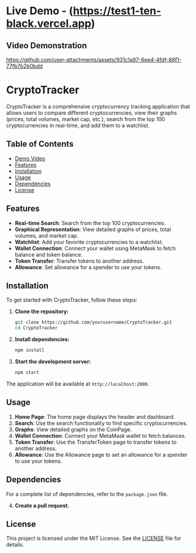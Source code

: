# Live Demo - (https://test1-ten-black.vercel.app)

## Video Demonstration
https://github.com/user-attachments/assets/931c1a97-6ee4-4fdf-88f1-77fb7b2b0bdd


# CryptoTracker

CryptoTracker is a comprehensive cryptocurrency tracking application that allows users to compare different cryptocurrencies, view their graphs (prices, total volumes, market cap, etc.), search from the top 100 cryptocurrencies in real-time, and add them to a watchlist.

## Table of Contents
- [Demo Video](#video)
- [Features](#features)
- [Installation](#installation)
- [Usage](#usage)
- [Dependencies](#dependencies)
- [License](#license)

## Features
- **Real-time Search**: Search from the top 100 cryptocurrencies.
- **Graphical Representation**: View detailed graphs of prices, total volumes, and market cap.
- **Watchlist**: Add your favorite cryptocurrencies to a watchlist.
- **Wallet Connection**: Connect your wallet using MetaMask to fetch balance and token balance.
- **Token Transfer**: Transfer tokens to another address.
- **Allowance**: Set allowance for a spender to use your tokens.

## Installation

To get started with CryptoTracker, follow these steps:

1. **Clone the repository:**
    ```bash
    git clone https://github.com/yourusername/CryptoTracker.git
    cd CryptoTracker
    ```

2. **Install dependencies:**
    ```bash
    npm install
    ```

3. **Start the development server:**
    ```bash
    npm start
    ```

The application will be available at `http://localhost:2000`.

## Usage

1. **Home Page**: The home page displays the header and dashboard.
2. **Search**: Use the search functionality to find specific cryptocurrencies.
3. **Graphs**: View detailed graphs on the CoinPage.
4. **Wallet Connection**: Connect your MetaMask wallet to fetch balances.
5. **Token Transfer**: Use the TransferToken page to transfer tokens to another address.
6. **Allowance**: Use the Allowance page to set an allowance for a spender to use your tokens.

## Dependencies

For a complete list of dependencies, refer to the `package.json` file.


4. **Create a pull request.**

## License

This project is licensed under the MIT License. See the [LICENSE](LICENSE) file for details.


